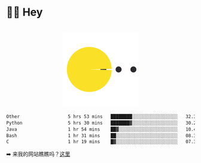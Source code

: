 
# 👋🏻 Hey
<div align="center">
	<br>
	<img src="https://raw.githubusercontent.com/Aniket965/Aniket965/master/pacman.svg?sanitize=true" width="200" height="200">
	<br>
</div>

<!--START_SECTION:waka-->

```txt
Other                  5 hrs 53 mins   ████████░░░░░░░░░░░░░░░░░   32.34 %
Python                 5 hrs 30 mins   ███████▓░░░░░░░░░░░░░░░░░   30.23 %
Java                   1 hr 54 mins    ██▓░░░░░░░░░░░░░░░░░░░░░░   10.44 %
Bash                   1 hr 31 mins    ██░░░░░░░░░░░░░░░░░░░░░░░   08.35 %
C                      1 hr 19 mins    █▓░░░░░░░░░░░░░░░░░░░░░░░   07.30 %
```

<!--END_SECTION:waka-->

 ➡️  来我的网站瞧瞧吗？[这里](https://www.shaolongfei.com)
